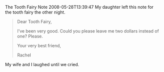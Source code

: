 The Tooth Fairy Note
2008-05-28T13:39:47
My daughter left this note for the tooth fairy the other night.

> Dear Tooth Fairy,
> 
> I've been very good. Could you please leave me two dollars instead of one? Please.
> 
> Your very best friend,
> 
> Rachel

My wife and I laughed until we cried.
